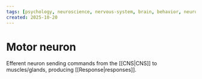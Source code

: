 ```yaml
---
tags: [psychology, neuroscience, nervous-system, brain, behavior, neurotransmitters]
created: 2025-10-20
---
```

# Motor neuron

Efferent neuron sending commands from the [[CNS|CNS]] to muscles/glands, producing [[Response|responses]].
